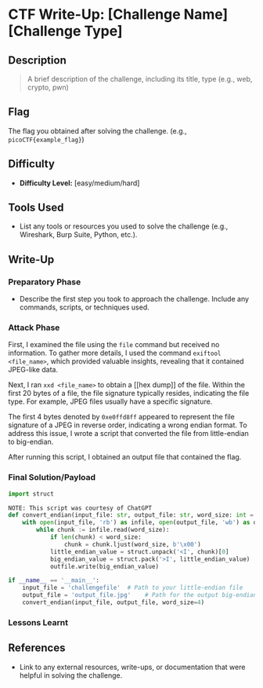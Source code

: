 # CTF Write-Up: [Challenge Name][Challenge Type]

## Description
>A brief description of the challenge, including its title, type (e.g., web, crypto, pwn)


## Flag
The flag you obtained after solving the challenge. (e.g., `picoCTF{example_flag}`)

## Difficulty
- **Difficulty Level:** [easy/medium/hard]

## Tools Used
- List any tools or resources you used to solve the challenge (e.g., Wireshark, Burp Suite, Python, etc.).

## Write-Up

### Preparatory Phase
- Describe the first step you took to approach the challenge. Include any commands, scripts, or techniques used.

### Attack Phase
First, I examined the file using the `file` command but received no information. To gather more details, I used the command `exiftool <file_name>`, which provided valuable insights, revealing that it contained JPEG-like data.

Next, I ran `xxd <file_name>` to obtain a [[hex dump]] of the file. Within the first 20 bytes of a file, the file signature typically resides, indicating the file type. For example, JPEG files usually have a specific signature.

The first 4 bytes denoted by `0xe0ffd8ff` appeared to represent the file signature of a JPEG in reverse order, indicating a wrong endian format. To address this issue, I wrote a script that converted the file from little-endian to big-endian.

After running this script, I obtained an output file that contained the flag.






### Final Solution/Payload
``` py
import struct

NOTE: This script was courtesy of ChatGPT
def convert_endian(input_file: str, output_file: str, word_size: int = 4):
    with open(input_file, 'rb') as infile, open(output_file, 'wb') as outfile:
        while chunk := infile.read(word_size):
            if len(chunk) < word_size:
                chunk = chunk.ljust(word_size, b'\x00')
            little_endian_value = struct.unpack('<I', chunk)[0]
            big_endian_value = struct.pack('>I', little_endian_value)
            outfile.write(big_endian_value)

if __name__ == '__main__':
    input_file = 'challengefile'  # Path to your little-endian file
    output_file = 'output_file.jpg'    # Path for the output big-endian file
    convert_endian(input_file, output_file, word_size=4)

```

### Lessons Learnt

## References
- Link to any external resources, write-ups, or documentation that were helpful in solving the challenge.

